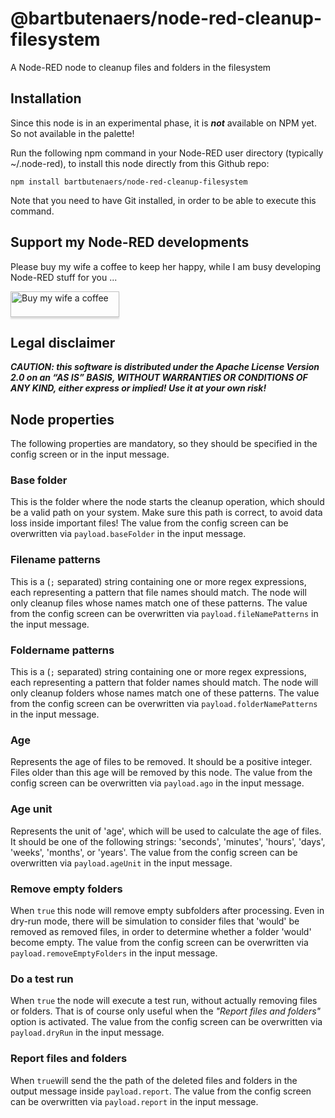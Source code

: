 # @bartbutenaers/node-red-cleanup-filesystem
A Node-RED node to cleanup files and folders in the filesystem

## Installation

Since this node is in an experimental phase, it is ***not*** available on NPM yet.  So not available in the palette!

Run the following npm command in your Node-RED user directory (typically ~/.node-red), to install this node directly from this Github repo:
```
npm install bartbutenaers/node-red-cleanup-filesystem
```
Note that you need to have Git installed, in order to be able to execute this command.

## Support my Node-RED developments

Please buy my wife a coffee to keep her happy, while I am busy developing Node-RED stuff for you ...

<a href="https://www.buymeacoffee.com/bartbutenaers" target="_blank"><img src="https://www.buymeacoffee.com/assets/img/custom_images/orange_img.png" alt="Buy my wife a coffee" style="height: 41px !important;width: 174px !important;box-shadow: 0px 3px 2px 0px rgba(190, 190, 190, 0.5) !important;-webkit-box-shadow: 0px 3px 2px 0px rgba(190, 190, 190, 0.5) !important;" ></a>

## Legal disclaimer

***CAUTION: this software is distributed under the Apache License Version 2.0 on an “AS IS” BASIS, WITHOUT WARRANTIES OR CONDITIONS OF ANY KIND, either express or implied!  Use it at your own risk!***

## Node properties

The following properties are mandatory, so they should be specified in the config screen or in the input message.

### Base folder

This is the folder where the node starts the cleanup operation, which should be a valid path on your system.  Make sure this path is correct, to avoid data loss inside important files!  The value from the config screen can be overwritten via `payload.baseFolder` in the input message.

### Filename patterns

This is a (`;` separated) string containing one or more regex expressions, each representing a pattern that file names should match. The node will only cleanup files whose names match one of these patterns.  The value from the config screen can be overwritten via `payload.fileNamePatterns` in the input message.

### Foldername patterns

This is a (`;` separated) string containing one or more regex expressions, each representing a pattern that folder names should match. The node will only cleanup folders whose names match one of these patterns.  The value from the config screen can be overwritten via `payload.folderNamePatterns` in the input message.

### Age

Represents the age of files to be removed. It should be a positive integer. Files older than this age will be removed by this node.  The value from the config screen can be overwritten via `payload.ago` in the input message.

### Age unit

Represents the unit of 'age', which will be used to calculate the age of files.  It should be one of the following strings: 'seconds', 'minutes', 'hours', 'days', 'weeks', 'months', or 'years'.  The value from the config screen can be overwritten via `payload.ageUnit` in the input message.

### Remove empty folders

When `true` this node will remove empty subfolders after processing.  Even in dry-run mode, there will be simulation to consider files that 'would' be removed as removed files, in order to determine whether a folder 'would' become empty.  The value from the config screen can be overwritten via `payload.removeEmptyFolders` in the input message.

### Do a test run

When `true` the node will execute a test run, without actually removing files or folders.  That is of course only useful when the *"Report files and folders"* option is activated.  The value from the config screen can be overwritten via `payload.dryRun` in the input message.

### Report files and folders

When `true`will send the the path of the deleted files and folders in the output message inside `payload.report`.  The value from the config screen can be overwritten via `payload.report` in the input message.
